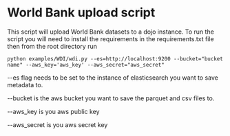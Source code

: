 # World Bank upload script

This script will upload World Bank datasets to a dojo instance. 
To run the script you will need to install the requirements in the requirements.txt file then from the root directory run

```
python examples/WDI/wdi.py --es=http://localhost:9200 --bucket="bucket name" --aws_key='aws_key' --aws_secret="aws_secret"
```
--es flag needs to be set to the instance of elasticsearch you want to save metadata to.

--bucket is the aws bucket you want to save the parquet and csv files to.

--aws_key is you aws public key

--aws_secret is you aws secret key